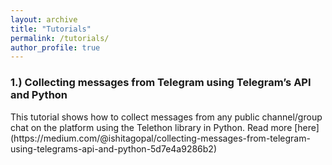 ```yaml
---
layout: archive
title: "Tutorials"
permalink: /tutorials/
author_profile: true
---
```


<h3> 1.) Collecting messages from Telegram using Telegram’s API and Python </h3>
This tutorial shows how to collect messages from any public channel/group chat on the platform using the Telethon library in Python. Read more [here](https://medium.com/@ishitagopal/collecting-messages-from-telegram-using-telegrams-api-and-python-5d7e4a9286b2)
